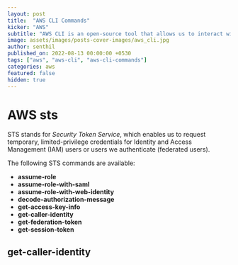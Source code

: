 ```yaml
---
layout: post
title:  "AWS CLI Commands"
kicker: "AWS"
subtitle: "AWS CLI is an open-source tool that allows us to interact with AWS services using command-line shell commands."
image: assets/images/posts-cover-images/aws_cli.jpg
author: senthil
published_on: 2022-08-13 00:00:00 +0530
tags: ["aws", "aws-cli", "aws-cli-commands"]
categories: aws
featured: false
hidden: true
---
```


# AWS sts

STS stands for *Security Token Service*, which enables us to request temporary, limited-privilege credentials for Identity and Access Management (IAM) users or users we authenticate (federated users).

The following STS commands are available:

- **assume-role**
- **assume-role-with-saml**
- **assume-role-with-web-identity**
- **decode-authorization-message**
- **get-access-key-info**
- **get-caller-identity**
- **get-federation-token**
- **get-session-token**


## get-caller-identity

